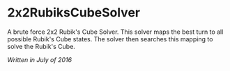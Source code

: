 # 2x2RubiksCubeSolver
A brute force 2x2 Rubik's Cube Solver. This solver maps the best turn to all possible Rubik's Cube states. The solver then searches this mapping to solve the Rubik's Cube.

*Written in July of 2016*
